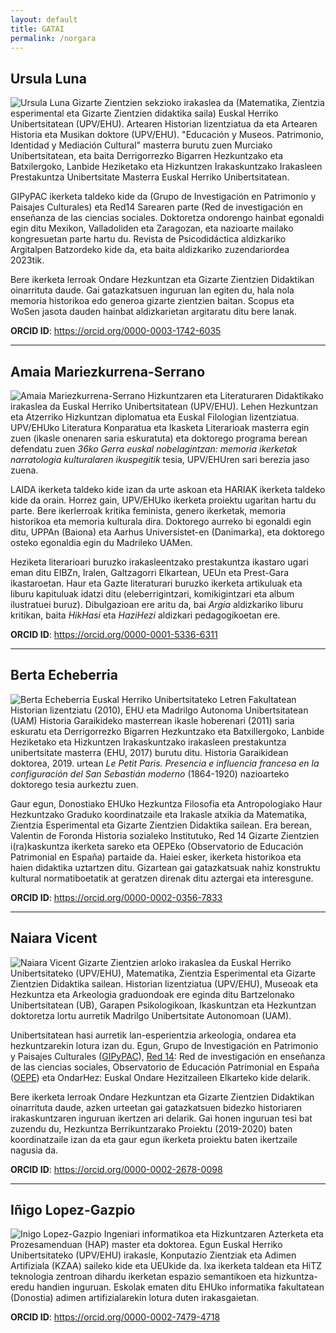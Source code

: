 ```yaml
---
layout: default
title: GATAI
permalink: /norgara
---
```


<h2 class="project-tagline">Ursula Luna</h2>
<div>
<p>
<img src="http://www.gatai.eus/assets/img/UrsulaLuna.jpg" alt="Ursula Luna" class="author-image">
Gizarte Zientzien sekzioko irakaslea da (Matematika, Zientzia esperimental eta Gizarte Zientzien didaktika saila) Euskal Herriko Unibertsitatean (UPV/EHU).
Artearen Historian lizentziatua da eta Artearen Historia eta Musikan doktore (UPV/EHU). "Educación y Museos. Patrimonio, Identidad y Mediación Cultural" masterra burutu zuen Murciako Unibertsitatean,
eta baita Derrigorrezko Bigarren Hezkuntzako eta Batxilergoko, Lanbide Heziketako eta Hizkuntzen Irakaskuntzako Irakasleen Prestakuntza Unibertsitate Masterra Euskal Herriko Unibertsitatean.
</p>
<p>
GIPyPAC ikerketa taldeko kide da (Grupo de Investigación en Patrimonio y Paisajes Culturales) eta Red14 Sarearen parte (Red de investigación en enseñanza de las ciencias sociales.
Doktoretza ondorengo hainbat egonaldi egin ditu Mexikon, Valladoliden eta Zaragozan, eta nazioarte mailako kongresuetan parte hartu du.
Revista de Psicodidáctica aldizkariko Argitalpen Batzordeko kide da, eta baita aldizkariko zuzendariordea 2023tik.
</p>
<p>
Bere ikerketa lerroak Ondare Hezkuntzan eta Gizarte Zientzien Didaktikan oinarrituta daude.
Gai gatazkatsuen inguruan lan egiten du, hala nola memoria historikoa edo generoa gizarte zientzien baitan. Scopus eta WoSen jasota dauden hainbat aldizkarietan argitaratu ditu bere lanak.
</p>
<b>ORCID ID</b>: <a href="https://orcid.org/0000-0003-1742-6035"> https://orcid.org/0000-0003-1742-6035 </a>
</div>

<hr>


<h2 class="project-tagline">Amaia Mariezkurrena-Serrano</h2>
<div>
<p>
<img src="http://www.gatai.eus/assets/img/AmaiaSerrano.jpg" alt="Amaia Mariezkurrena-Serrano" class="author-image">
Hizkuntzaren eta Literaturaren Didaktikako irakaslea da Euskal Herriko Unibertsitatean (UPV/EHU).
Lehen Hezkuntzan eta Atzerriko Hizkuntzan diplomatua eta Euskal Filologian lizentziatua. UPV/EHUko Literatura Konparatua eta Ikasketa Literarioak masterra egin zuen
(ikasle onenaren saria eskuratuta) eta doktorego programa berean defendatu zuen <i>36ko Gerra euskal nobelagintzan: memoria ikerketak narratologia kulturalaren ikuspegitik</i> tesia, UPV/EHUren sari berezia jaso zuena.
</p>
<p>
LAIDA ikerketa taldeko kide izan da urte askoan eta HARIAK ikerketa taldeko kide da orain. Horrez gain, UPV/EHUko ikerketa proiektu ugaritan hartu du parte.
Bere ikerlerroak kritika feminista, genero ikerketak, memoria historikoa eta memoria kulturala dira.
Doktorego aurreko bi egonaldi egin ditu, UPPAn (Baiona) eta Aarhus Universistet-en (Danimarka), eta doktorego osteko egonaldia egin du Madrileko UAMen.
</p>
<p>
Heziketa literarioari buruzko irakasleentzako prestakuntza ikastaro ugari eman ditu EIBZn, Iralen, Galtzagorri Elkartean, UEUn eta Prest-Gara ikastaroetan.
Haur eta Gazte literaturari buruzko ikerketa artikuluak eta liburu kapituluak idatzi ditu (eleberrigintzari, komikigintzari eta album ilustratuei buruz).
Dibulgazioan ere aritu da, bai <i>Argia</i> aldizkariko liburu kritikan, baita <i>HikHasi</i> eta <i>HaziHezi</i> aldizkari pedagogikoetan ere.
</p>
<b>ORCID ID</b>: <a href="https://orcid.org/0000-0001-5336-6311"> https://orcid.org/0000-0001-5336-6311 </a>
</div>

<!--
<hr>

<h2 class="project-tagline">Nerea Permach</h2>
<div>
<p>
<img src="http://www.gatai.eus/assets/img/NereaPermach.jpg" alt="NereaPermach" class="author-image">
Nerea Permachen ibilbide akademikoa irakasleen heziketa literarioari loturiko ikerlerroari lotuta dago.
<i>Gaitasun literarioa Lehen Hezkuntzan; Irakurleak trebatzeko bidean</i> (2022) izeneko tesiaren ondorio nagusia ikastetxeetako irakasleen hezkuntza literarioan dagoen formakuntza hutsune handia izan da.
Horregatik, ahulgune horiek identifikatuta, proiektu honen bidez irakasleen eta irakaslegaien beharrei erantzuten hasteko ezinbesteko ekarpena izan da berea.
Horrez gain, irakurketa literarioa Lehen Hezkuntzan nolakoa den ere aztertu izan du artikuluetan,
baita irakurketa aukeraketaren inguruko auziari eta eskolako literatur kanonari buruz ere.
</p>
<b>ORCID ID</b>: <a href="https://orcid.org/0000-0002-1238-457X">https://orcid.org/0000-0002-1238-457X</a>
</div>
-->

<hr>


<h2 class="project-tagline">Berta Echeberria</h2>
<div>
<p>
<img src="http://www.gatai.eus/assets/img/BertaEcheberria.jpg" alt="Berta Echeberria" class="author-image">
Euskal Herriko Unibertsitateko Letren Fakultatean Historian lizentziatu (2010), EHU eta Madrilgo Autonoma Unibertsitatean (UAM)
Historia Garaikideko masterrean ikasle hoberenari (2011) saria eskuratu eta Derrigorrezko Bigarren Hezkuntzako eta Batxillergoko,
Lanbide Heziketako eta Hizkuntzen Irakaskuntzako irakasleen prestakuntza unibertsitate masterra (EHU, 2017) burutu ditu.
Historia Garaikidean doktorea, 2019. urtean <i>Le Petit Paris. Presencia e influencia francesa en la configuración del San Sebastián moderno</i> (1864-1920) nazioarteko doktorego tesia  aurkeztu zuen.
</p>
<p>
Gaur egun, Donostiako EHUko Hezkuntza Filosofia eta Antropologiako Haur Hezkuntzako Graduko koordinatzaile eta Irakasle atxikia da Matematika, Zientzia Esperimental eta Gizarte Zientzien Didaktika sailean. Era berean, Valentin de Foronda Historia sozialeko Institutuko, Red 14 Gizarte Zientzien i(ra)kaskuntza ikerketa sareko eta OEPEko (Observatorio de Educación Patrimonial en España) partaide da.
Haiei esker, ikerketa historikoa eta haien didaktika uztartzen ditu. Gizartean gai gatazkatsuak nahiz konstruktu kultural normatiboetatik at geratzen direnak ditu aztergai eta interesgune.
</p>
<b>ORCID ID</b>: <a href="https://orcid.org/0000-0002-0356-7833">https://orcid.org/0000-0002-0356-7833</a>
</div>


<hr>


<h2 class="project-tagline">Naiara Vicent</h2>
<div>
<p>
<img src="http://www.gatai.eus/assets/img/NaiaraVicent.jpg" alt="Naiara Vicent" class="author-image">
Gizarte Zientzien arloko irakaslea da Euskal Herriko Unibertsitateko (UPV/EHU),
Matematika, Zientzia Esperimental eta Gizarte Zientzien Didaktika sailean. Historian lizentziatua (UPV/EHU),
Museoak eta Hezkuntza eta Arkeologia graduondoak ere eginda ditu Bartzelonako Unibertsitatean (UB),
Garapen Psikologikoan, Ikaskuntzan eta Hezkuntzan doktoretza lortu aurretik Madrilgo Unibertsitate Autonomoan (UAM).
</p>

<p>
Unibertsitatean hasi aurretik lan-esperientzia arkeologia, ondarea eta hezkuntzarekin lotura izan du.
Egun, Grupo de Investigación en Patrimonio y Paisajes Culturales (<a href="https://www.ehu.eus/es/web/enpresa/transferentzia-eta-berrikuntza-eskaintza-arloaren-arabera/-/asset_publisher/L5fcxCxBETI1/content/gipypac?inheritRedirect=false&redirect=https%3A%2F%2Fwww.ehu.eus%3A443%2Fes%2Fweb%2Fenpresa%2Ftransferentzia-eta-berrikuntza" target="_blank">GIPyPAC</a>),
<a href="http://www.red14.net/es/presentacion/" target="_blank">Red 14</a>: Red de investigación en enseñanza de las ciencias sociales,
Observatorio de Educación Patrimonial en España (<a href="http://www.oepe.es/" target="_blank">OEPE</a>) eta OndarHez: Euskal Ondare Hezitzaileen Elkarteko kide delarik.
</p>

<p>
Bere ikerketa lerroak Ondare Hezkuntzan eta Gizarte Zientzien Didaktikan oinarrituta daude,
azken urteetan gai gatazkatsuen bidezko historiaren irakaskuntzaren inguruan ikertzen ari delarik.
Gai honen inguruan tesi bat zuzendu du, Hezkuntza Berrikuntzarako Proiektu (2019-2020) baten
koordinatzaile izan da eta gaur egun ikerketa proiektu baten ikertzaile nagusia da.
</p>

<b>ORCID ID</b>: <a href="https://orcid.org/0000-0002-2678-0098">https://orcid.org/0000-0002-2678-0098</a>
</div>


<hr>



<h2 class="project-tagline">Iñigo Lopez-Gazpio</h2>
<div>
<p>
<img src="http://www.gatai.eus/assets/img/inigo.jpg" alt="Inigo Lopez-Gazpio" class="author-image">
Ingeniari informatikoa eta Hizkuntzaren Azterketa eta Prozesamenduan (HAP) master eta doktorea.
Egun Euskal Herriko Unibertsitateko (UPV/EHU) irakasle, Konputazio Zientziak eta Adimen Artifiziala (KZAA) saileko kide eta UEUkide da.
Ixa ikerketa taldean eta HiTZ teknologia zentroan dihardu ikerketan espazio semantikoen eta hizkuntza-eredu handien inguruan.
Eskolak ematen ditu EHUko informatika fakultatean (Donostia) adimen artifizialarekin lotura duten irakasgaietan.
</p>
<b>ORCID ID</b>: <a href="https://orcid.org/0000-0002-7479-4718">https://orcid.org/0000-0002-7479-4718</a>
</div>


